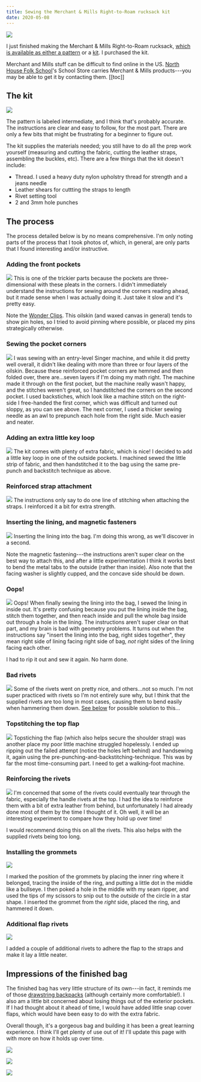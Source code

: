 ```yaml
---
title: Sewing the Merchant & Mills Right-to-Roam rucksack kit
date: 2020-05-08
---
```

![](IMG_4334.jpeg)

I just finished making the Merchant & Mills Right-to-Roam rucksack, [which is available as either a pattern](https://merchantandmills.com/store/patterns/right-roam-rucksack/) or a [kit](https://merchantandmills.com/store/gifts-2/kits/rtr-rucksack-kit/). I purchased the kit.

Merchant and Mills stuff can be difficult to find online in the US. [North House Folk School](https://northhouse.org)'s School Store carries Merchant & Mills products---you may be able to get it by contacting them. 
[[toc]]

## The kit
![](IMG_3521.jpeg)

The pattern is labeled intermediate, and I think that's probably accurate. The instructions are clear and easy to follow, for the most part. There are only a few bits that might be frustrating for a beginner to figure out.

The kit supplies the materials needed; you still have to do all the prep work yourself (measuring and cutting the fabric, cutting the leather straps, assembling the buckles, etc). There are a few things that the kit doesn't include:

- Thread. I used a heavy duty nylon upholstry thread for strength and a jeans needle
- Leather shears for cuttting the straps to length
- Rivet setting tool
- 2 and 3mm hole punches

## The process

The process detailed below is by no means comprehensive. I'm only noting parts of the process that I took photos of, which, in general, are only parts that I found interesting and/or instructive.

### Adding the front pockets
![](IMG_4210.jpeg)
This is one of the trickier parts because the pockets are three-dimensional with these pleats in the corners. I didn't immediately understand the instructions for sewing around the corners reading ahead, but it made sense when I was actually doing it. Just take it slow and it's pretty easy.

Note the [Wonder Clips](https://www.joann.com/wonder-clips-50-pkg/11490935.html). This oilskin (and waxed canvas in general) tends to show pin holes, so I tried to avoid pinning where possible, or placed my pins strategically otherwise.

### Sewing the pocket corners
![](pocket-corner-comparison.jpg)
I was sewing with an entry-level Singer machine, and while it did pretty well overall, it didn't like dealing with more than three or four layers of the oilskin. Because these reinforced pocket corners are hemmed and then folded over, there are...seven layers if I'm doing my math right. The machine made it through on the first pocket, but the machine really wasn't happy, and the stitches weren't great, so I handstitched the corners on the second pocket. I used backstiches, which look like a machine stitch on the right-side I free-handed the first corner, which was difficult and turned out sloppy, as you can see above. The next corner, I used a thicker sewing needle as an awl to prepunch each hole from the right side. Much easier and neater.

### Adding an extra little key loop
![](IMG_4214.jpeg)
The kit comes with plenty of extra fabric, which is nice! I decided to add a little key loop in one of the outside pockets. I machined sewed the little strip of fabric, and then handstitched it to the bag using the same pre-punch and backstitch technique as above.

### Reinforced strap attachment
![](IMG_4247.jpeg)
The instructions only say to do one line of stitching when attaching the straps. I reinforced it a bit for extra strength.

### Inserting the lining, and magnetic fasteners
![](IMG_4253.jpeg)
Inserting the lining into the bag. I'm doing this wrong, as we'll discover in a second. 

Note the magnetic fastening---the instructions aren't super clear on the best way to attach this, and after a little experimentation I think it works best to bend the metal tabs to the outside (rather than inside). Also note that the facing washer is slightly cupped, and the concave side should be down.

### Oops!
![](oops.jpg)
Oops! When finally sewing the lining into the bag, I sewed the lining in inside out. It's pretty confusing because you put the lining inside the bag, stitch them together, and then reach inside and pull the whole bag inside out through a hole in the lining. The instructions aren't super clear on that part, and my brain is bad with geometry problems. It turns out when the instructions say "insert the lining into the bag, right sides together", they mean right side of lining facing right side of bag, *not* right sides of the lining facing each other.

I had to rip it out and sew it again. No harm done.

### Bad rivets
![](IMG_4337.jpeg)
Some of the rivets went on pretty nice, and others...not so much. I'm not super practiced with rivets so I'm not entirely sure why, but I think that the supplied rivets are too long in most cases, causing them to bend easily when hammering them down. [See below](#reinforcing-the-rivets) for possible solution to this...

### Topstitching the top flap
![](IMG_4254.jpeg)
Topstiching the flap (which also helps secure the shoulder strap) was another place my poor little machine struggled hopelessly. I ended up ripping out the failed attempt (notice the holes left behind) and handsewing it, again using the pre-punching-and-backstitching-technique. This was by far the most time-consuming part. I need to get a walking-foot machine.

### Reinforcing the rivets
![](reinforced-rivets.jpg)
I'm concerned that some of the rivets could eventually tear through the fabric, especially the handle rivets at the top. I had the idea to reinforce them with a bit of extra leather from behind, but unfortunately I had already done most of them by the time I thought of it. Oh well, it will be an interesting experiment to compare how they hold up over time! 

I would recommend doing this on all the rivets. This also helps with the supplied rivets being too long.

### Installing the grommets

![](grommets.jpeg)

I marked the position of the grommets by placing the inner ring where it belonged, tracing the inside of the ring, and putting a little dot in the middle like a bullseye. I then poked a hole in the middle with my seam ripper, and used the tips of my scissors to snip out to the *outside* of the circle in a star shape. I inserted the grommet from the *right* side, placed the ring, and hammered it down.

### Additional flap rivets

![](IMG_4345.jpeg)

I added a couple of additional rivets to adhere the flap to the straps and make it lay a little neater.

## Impressions of the finished bag
The finished bag has very little structure of its own---in fact, it reminds me of those [drawstring backpacks](https://duckduckgo.com/?q=drawstring+backpack&t=ffab&iar=images&iax=images&ia=images) (although certainly more comfortable!). I also am a little bit concerned about losing things out of the exterior pockets. If I had thought about it ahead of time, I would have added little snap cover flaps, which would have been easy to do with the extra fabric.

Overall though, it's a gorgeous bag and building it has been a great learning experience. I think I'll get plenty of use out of it! I'll update this page with with more on how it holds up over time.

![](IMG_4352.jpeg)

![](IMG_4351.jpeg)

![](IMG_4350.jpeg)
